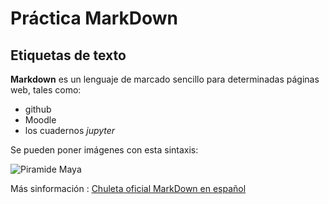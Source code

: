 # Práctica MarkDown
## Etiquetas de texto

**Markdown** es un lenguaje de marcado sencillo para determinadas páginas web, tales como:
* github
* Moodle
* los cuadernos _jupyter_

Se pueden poner imágenes con esta sintaxis:

![Piramide Maya](https://images.unsplash.com/photo-1747607176083-d79cf8e1f135?q=80&w=1974&auto=format&fit=crop&ixlib=rb-4.1.0&ixid=M3wxMjA3fDB8MHxwaG90by1wYWdlfHx8fGVufDB8fHx8fA%3D%3D)

Más sinformación : [Chuleta oficial MarkDown en español](https://markdown.es/sintaxis-markdown/)
